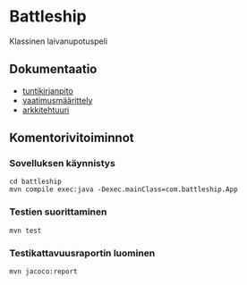 # Battleship
Klassinen laivanupotuspeli
## Dokumentaatio
* [tuntikirjanpito](https://github.com/tommivk/ot-harjoitustyo/blob/master/tuntikirjanpito.md)
* [vaatimusmäärittely](https://github.com/tommivk/ot-harjoitustyo/blob/master/vaatimusmaarittely.md)
* [arkkitehtuuri](https://github.com/tommivk/ot-harjoitustyo/blob/master/dokumentaatio/arkkitehtuuri.md)

## Komentorivitoiminnot
### Sovelluksen käynnistys
```
cd battleship
mvn compile exec:java -Dexec.mainClass=com.battleship.App
```

### Testien suorittaminen
```
mvn test
```
### Testikattavuusraportin luominen
```
mvn jacoco:report
```
